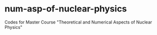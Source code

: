 # num-asp-of-nuclear-physics
Codes for Master Course "Theoretical and Numerical Aspects of Nuclear Physics"

